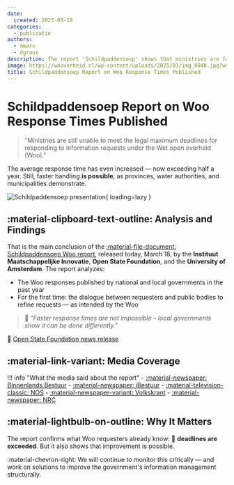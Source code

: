 ```yaml
---
date:
  created: 2025-03-18
categories:
  - publicatie
authors:
  - mmarx
  - dgraus
description: The report 'Schildpaddensoep' shows that ministries are failing to meet legal response deadlines for Woo requests, with waiting times of up to six months. Municipalities and provinces demonstrate that faster responses are possible.
image: https://wooverheid.nl/wp-content/uploads/2025/03/img_8948.jpg?w=768
title: Schildpaddensoep Report on Woo Response Times Published
---
```


# Schildpaddensoep Report on Woo Response Times Published

> "Ministries are still unable to meet the legal maximum deadlines for responding to information requests under the Wet open overheid (Woo)."

The average response time has even increased — now exceeding half a year. Still, faster handling **is possible**, as provinces, water authorities, and municipalities demonstrate.

![Schildpaddensoep presentation](https://wooverheid.nl/wp-content/uploads/2025/03/img_8948.jpg?w=768){ loading=lazy }

<!-- more -->

## :material-clipboard-text-outline: Analysis and Findings

That is the main conclusion of the [:material-file-document: Schildpaddensoep Woo report](https://openstate.eu), released today, March 18, by the **Instituut Maatschappelijke Innovatie**, **Open State Foundation**, and the **University of Amsterdam**. The report analyzes:

- The Woo responses published by national and local governments in the past year
- For the first time: the dialogue between requesters and public bodies to refine requests — as intended by the Woo

> 📰 *"Faster response times are not impossible – local governments show it can be done differently."*

📖 [Open State Foundation news release](https://openstate.eu)

## :material-link-variant: Media Coverage

!!! info "What the media said about the report"
    - [:material-newspaper: Binnenlands Bestuur](https://www.binnenlandsbestuur.nl)
    - [:material-newspaper: iBestuur](https://ibestuur.nl)
    - [:material-television-classic: NOS](https://nos.nl)
    - [:material-newspaper-variant: Volkskrant](https://www.volkskrant.nl)
    - [:material-newspaper: NRC](https://www.nrc.nl)

## :material-lightbulb-on-outline: Why It Matters

The report confirms what Woo requesters already know: 🐌 **deadlines are exceeded**. But it also shows that improvement is possible.

:material-chevron-right: We will continue to monitor this critically — and work on solutions to improve the government's information management structurally.
